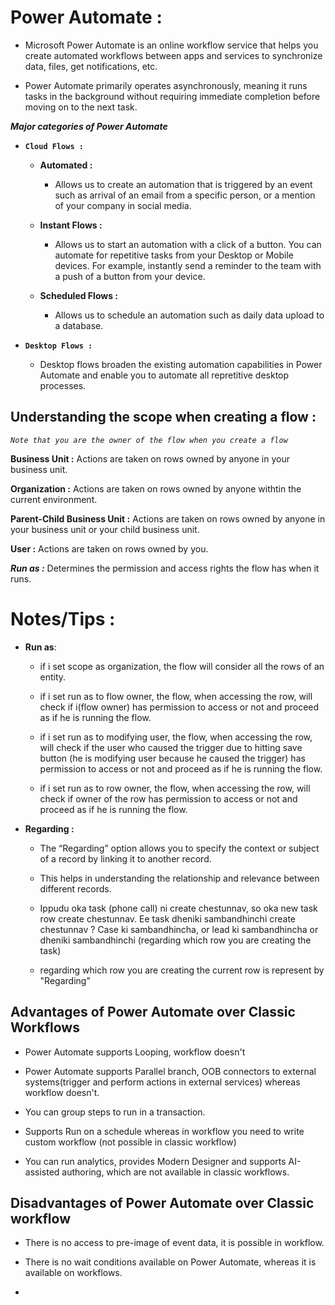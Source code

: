 # Power Automate :

- Microsoft Power Automate is an online workflow service that helps you create automated workflows between apps and services to synchronize data, files, get notifications, etc.

- Power Automate primarily operates asynchronously, meaning it runs tasks in the background without requiring immediate completion before moving on to the next task.


**_Major categories of Power Automate_**

- **`Cloud Flows :`** 

    - **Automated :** 
        - Allows us to create an automation that is triggered by an event such as arrival of an email from a specific person, or a mention of your company in social media.

    - **Instant Flows :**
        - Allows us to start an automation with a click of a button. You can automate for repetitive tasks from your Desktop or Mobile devices. For example, instantly send a reminder to the team with a push of a button from your device.

    - **Scheduled Flows :**
        - Allows us to schedule an automation such as daily data upload to a database.

- **`Desktop Flows :`**
    - Desktop flows broaden the existing automation capabilities in Power Automate and enable you to automate all repretitive desktop processes.




## Understanding the scope when creating a flow :

_`Note that you are the owner of the flow when you create a flow`_

**Business Unit :** Actions are taken on rows owned by anyone in your business unit.

**Organization :** Actions are taken on rows owned by anyone withtin the current environment.

**Parent-Child Business Unit :** Actions are taken on rows owned by anyone in your business unit or your child business unit.

**User :** Actions are taken on rows owned by you.


**_Run as :_** Determines the permission and access rights the flow has when it runs.




# Notes/Tips :

- **Run as**:

    - if i set scope as organization, the flow will consider all the rows of an entity.

    - if i set run as to flow owner, the flow, when accessing the row, will check if i(flow owner) has permission to access or not and proceed as if he is running the flow.

    - if i set run as to modifying user, the flow, when accessing the row, will check if the user who caused the trigger due to hitting save button (he is modifying user because he caused the trigger) has permission to access or not and proceed as if he is running the flow.

    - if i set run as to row owner, the flow, when accessing the row, will check if owner of the row has permission to access or not and proceed as if he is running the flow.



- **Regarding :**

    - The “Regarding” option allows you to specify the context or subject of a record by linking it to another record.

    - This helps in understanding the relationship and relevance between different records.

    - Ippudu oka task (phone call) ni create chestunnav, so oka new task row create chestunnav. Ee task dheniki sambandhinchi create chestunnav ? Case ki sambandhincha, or lead ki sambandhincha or dheniki sambandhinchi (regarding which row you are creating the task)

    - regarding which row you are creating the current row is represent by "Regarding" 


## Advantages of Power Automate over Classic Workflows

- Power Automate supports Looping, workflow doesn't

- Power Automate supports Parallel branch, OOB connectors to external systems(trigger and perform actions in external services) whereas workflow doesn't.

- You can group steps to run in a transaction.

- Supports Run on a schedule whereas in workflow you need to write custom workflow (not possible in classic workflow)

- You can run analytics, provides Modern Designer and supports AI-assisted authoring, which are not available in classic workflows.



## Disadvantages of Power Automate over Classic workflow

- There is no access to pre-image of event data, it is possible in workflow.

- There is no wait conditions available on Power Automate, whereas it is available on workflows.

- 